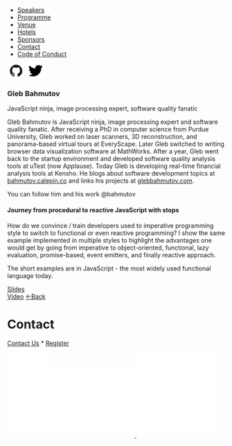 *   [Speakers](/lambdadays2015/#speakers)
*   [Programme](/lambdadays2015/#programme)
*   [Venue](/lambdadays2015/#venue)
*   [Hotels](/lambdadays2015/#hotels)
*   [Sponsors](/lambdadays2015/#sponsors)
*   [Contact](/lambdadays2015/#contact)
*   [Code of Conduct](/lambdadays2015/about#code-of-conduct)

  

 [![](/static/img/github.png)](http://www.github.com/bahmutov) [![](/static/img/twitter.png)](http://www.twitter.com/bahmutov) 

### Gleb Bahmutov

JavaScript ninja, image processing expert, software quality fanatic  

Gleb Bahmutov is JavaScript ninja, image processing expert and software quality fanatic. After receiving a PhD in computer science from Purdue University, Gleb worked on laser scanners, 3D reconstruction, and panorama-based virtual tours at EveryScape. Later Gleb switched to writing browser data visualization software at MathWorks. After a year, Gleb went back to the startup environment and developed software quality analysis tools at uTest (now Applause). Today Gleb is developing real-time financial analysis tools at Kensho. He blogs about software development topics at [bahmutov.calepin.co](http://bahmutov.calepin.co/) and links his projects at [glebbahmutov.com](http://glebbahmutov.com/).

You can follow him and his work @bahmutov

#### Journey from procedural to reactive JavaScript with stops

How do we convince / train developers used to imperative programming style to switch to functional or even reactive programming? I show the same example implemented in multiple styles to highlight the advantages one would get by going from imperative to object-oriented, functional, lazy evaluation, promise-based, event emitters, and finally reactive approach.  
  
The short examples are in JavaScript - the most widely used functional language today.

[Slides](http://slides.com/bahmutov/javascript-journey)  
[Video](https://vimeo.com/124805300) [←Back](/lambdadays2015)

# Contact

[Contact Us](https://www.lambdadays.org/lambdadays2020/#contact) \* [Register](https://www.lambdadays.org/lambdadays2020/#register)

 [![facebook icon](/static/upload/media/1407736708498708fb_glowna.png)](https://www.facebook.com/events/624296757687805/?context=create&source=49) [ ![twitter icon](/static/upload/media/1407736735506811tw_glowna.png) ](https://twitter.com/LambdaDays) [![lanyrd icon](/static/upload/media/1407736760562017l_glowna.png)](http://lanyrd.com/2015/lambdadays/) 
